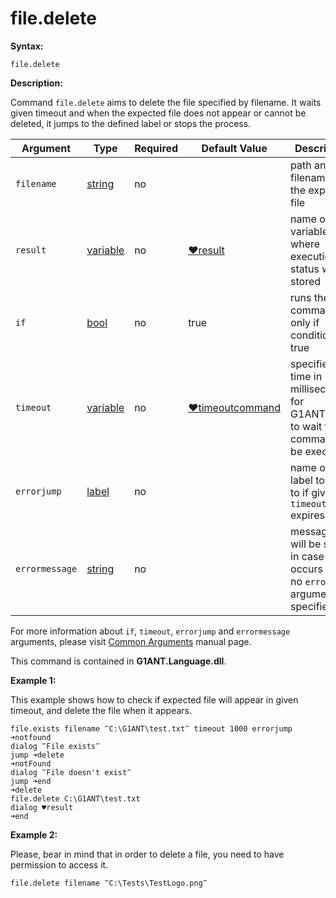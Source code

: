 # file.delete

**Syntax:**

```G1ANT
file.delete  

```

**Description:**

Command `file.delete` aims to delete the file specified by filename. It waits given timeout and when the expected file does not appear or cannot be deleted, it jumps to the defined label or stops the process.

| Argument | Type | Required | Default Value | Description |
| -------- | ---- | -------- | ------------- | ----------- |
|`filename`| [string](https://github.com/G1ANT-Robot/G1ANT.Manual/blob/master/G1ANT-Language/Structures/bool.md) | no |  | path and filename of the expected file |
|`result`| [variable](https://github.com/G1ANT-Robot/G1ANT.Manual/blob/master/G1ANT-Language/Special-Characters/variable.md) | no | [♥result](https://github.com/G1ANT-Robot/G1ANT.Manual/blob/master/G1ANT-Language/Common-Arguments.md)  | name of variable where execution status will be stored |
|`if`| [bool](https://github.com/G1ANT-Robot/G1ANT.Manual/blob/master/G1ANT-Language/Structures/bool.md) | no | true | runs the command only if condition is true |
|`timeout`| [variable](https://github.com/G1ANT-Robot/G1ANT.Manual/blob/master/G1ANT-Language/Special-Characters/variable.md) | no | [♥timeoutcommand](https://github.com/G1ANT-Robot/G1ANT.Manual/blob/master/G1ANT-Language/Variables/Special-Variables.md)  | specifies time in milliseconds for G1ANT.Robot to wait for the command to be executed |
|`errorjump` | [label](https://github.com/G1ANT-Robot/G1ANT.Manual/blob/master/G1ANT-Language/Structures/bool.md) | no | | name of the label to jump to if given `timeout` expires |
|`errormessage`| [string](https://github.com/G1ANT-Robot/G1ANT.Manual/blob/master/G1ANT-Language/Structures/bool.md) | no |  | message that will be shown in case error occurs and no `errorjump` argument is specified |

For more information about `if`, `timeout`, `errorjump` and `errormessage` arguments, please visit [Common Arguments](https://github.com/G1ANT-Robot/G1ANT.Manual/blob/master/G1ANT-Language/Common-Arguments.md)  manual page.

This command is contained in **G1ANT.Language.dll**.

**Example 1:**

This example shows how to check if expected file will appear in given timeout, and delete the file when it appears.

```G1ANT
file.exists filename ‴C:\G1ANT\test.txt‴ timeout 1000 errorjump ➜notfound
dialog ‴File exists‴
jump ➜delete
➜notFound
dialog ‴File doesn't exist‴
jump ➜end
➜delete
file.delete C:\G1ANT\test.txt
dialog ♥result
➜end

```

**Example 2:**

Please, bear in mind that in order to delete a file, you need to have permission to access it.

```G1ANT
file.delete filename ‴C:\Tests\TestLogo.png‴

```